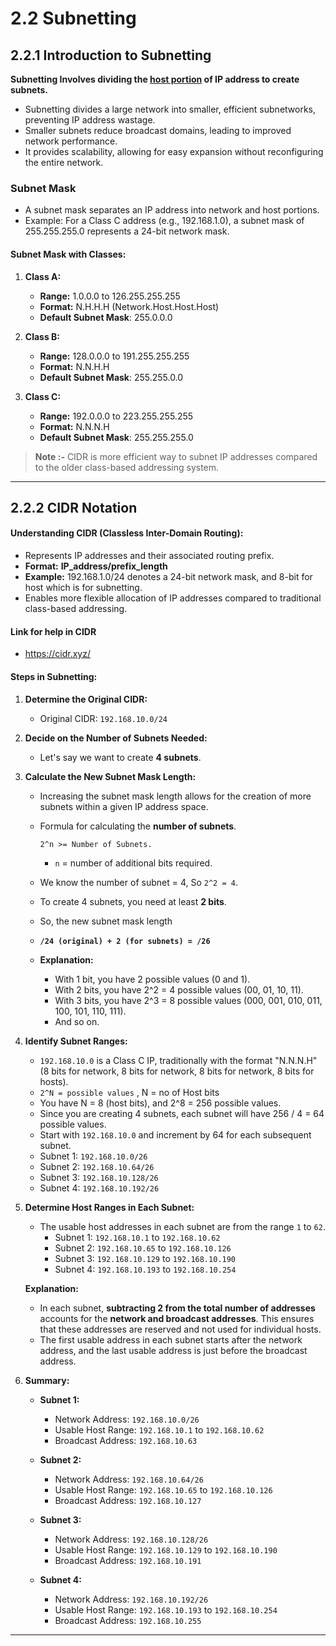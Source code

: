 # 2.2 Subnetting

## 2.2.1 Introduction to Subnetting

**Subnetting Involves dividing the <u>host portion</u> of IP address to create subnets.**

- Subnetting divides a large network into smaller, efficient subnetworks, preventing IP address wastage.
- Smaller subnets reduce broadcast domains, leading to improved network performance.
- It provides scalability, allowing for easy expansion without reconfiguring the entire network.

### Subnet Mask

- A subnet mask separates an IP address into network and host portions.
- Example: For a Class C address (e.g., 192.168.1.0), a subnet mask of 255.255.255.0 represents a 24-bit network mask.

#### Subnet Mask with Classes:

1.  **Class A:**

    - **Range:** 1.0.0.0 to 126.255.255.255
    - **Format:** N.H.H.H (Network.Host.Host.Host)
    - **Default Subnet Mask**: 255.0.0.0

2.  **Class B:**

    - **Range:** 128.0.0.0 to 191.255.255.255
    - **Format:** N.N.H.H
    - **Default Subnet Mask**: 255.255.0.0

3.  **Class C:**

    - **Range:** 192.0.0.0 to 223.255.255.255
    - **Format:** N.N.N.H
    - **Default Subnet Mask**: 255.255.255.0

> **Note :-** CIDR is more efficient way to subnet IP addresses compared to the older class-based addressing system.

---

## 2.2.2 CIDR Notation

#### Understanding CIDR (Classless Inter-Domain Routing):

- Represents IP addresses and their associated routing prefix.
- **Format:** **IP_address/prefix_length**
- **Example:** 192.168.1.0/24 denotes a 24-bit network mask, and 8-bit for host which is for subnetting.
- Enables more flexible allocation of IP addresses compared to traditional class-based addressing.

#### Link for help in CIDR

- https://cidr.xyz/

#### **Steps in Subnetting:**

1.  **Determine the Original CIDR:**

    - Original CIDR: `192.168.10.0/24`

2.  **Decide on the Number of Subnets Needed:**

    - Let's say we want to create **4 subnets**.

3.  **Calculate the New Subnet Mask Length:**

    - Increasing the subnet mask length allows for the creation of more subnets within a given IP address space.

    - Formula for calculating the **number of subnets**.

      ```txt
      2^n >= Number of Subnets.
      ```

      - `n` = number of additional bits required.

    - We know the number of subnet = 4, So `2^2 = 4`.

    - To create 4 subnets, you need at least **2 bits**.

    - So, the new subnet mask length
    - **`/24 (original) + 2 (for subnets) = /26`**

    - **Explanation:**
      - With 1 bit, you have 2 possible values (0 and 1).
      - With 2 bits, you have 2^2 = 4 possible values (00, 01, 10, 11).
      - With 3 bits, you have 2^3 = 8 possible values (000, 001, 010, 011, 100, 101, 110, 111).
      - And so on.

4.  **Identify Subnet Ranges:**

    - `192.168.10.0` is a Class C IP, traditionally with the format "N.N.N.H" (8 bits for network, 8 bits for network, 8 bits for network, 8 bits for hosts).
    - `2^N = possible values` , N = no of Host bits
    - You have N = 8 (host bits), and 2^8 = 256 possible values.
    - Since you are creating 4 subnets, each subnet will have 256 / 4 = 64 possible values.
    - Start with `192.168.10.0` and increment by 64 for each subsequent subnet.
    - Subnet 1: `192.168.10.0/26`
    - Subnet 2: `192.168.10.64/26`
    - Subnet 3: `192.168.10.128/26`
    - Subnet 4: `192.168.10.192/26`

5.  **Determine Host Ranges in Each Subnet:**

    - The usable host addresses in each subnet are from the range `1` to `62`.
      - Subnet 1: `192.168.10.1` to `192.168.10.62`
      - Subnet 2: `192.168.10.65` to `192.168.10.126`
      - Subnet 3: `192.168.10.129` to `192.168.10.190`
      - Subnet 4: `192.168.10.193` to `192.168.10.254`

    **Explanation:**

    - In each subnet, **subtracting 2 from the total number of addresses** accounts for the **network and broadcast addresses**. This ensures that these addresses are reserved and not used for individual hosts.
    - The first usable address in each subnet starts after the network address, and the last usable address is just before the broadcast address.

6.  **Summary:**

    - **Subnet 1:**

      - Network Address: `192.168.10.0/26`
      - Usable Host Range: `192.168.10.1` to `192.168.10.62`
      - Broadcast Address: `192.168.10.63`

    - **Subnet 2:**

      - Network Address: `192.168.10.64/26`
      - Usable Host Range: `192.168.10.65` to `192.168.10.126`
      - Broadcast Address: `192.168.10.127`

    - **Subnet 3:**

      - Network Address: `192.168.10.128/26`
      - Usable Host Range: `192.168.10.129` to `192.168.10.190`
      - Broadcast Address: `192.168.10.191`

    - **Subnet 4:**

      - Network Address: `192.168.10.192/26`
      - Usable Host Range: `192.168.10.193` to `192.168.10.254`
      - Broadcast Address: `192.168.10.255`

---
